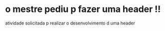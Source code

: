# o mestre pediu p fazer uma header !!
atividade solicitada p realizar o desenvolvimento d uma header 

